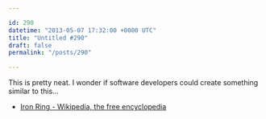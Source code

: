 ```yaml
---

id: 290
datetime: "2013-05-07 17:32:00 +0000 UTC"
title: "Untitled #290"
draft: false
permalink: "/posts/290"

---
```


This is pretty neat. I wonder if software developers could create something similar to this... 

 
 * [Iron Ring - Wikipedia, the free encyclopedia](https://en.wikipedia.org/wiki/Iron_Ring)


